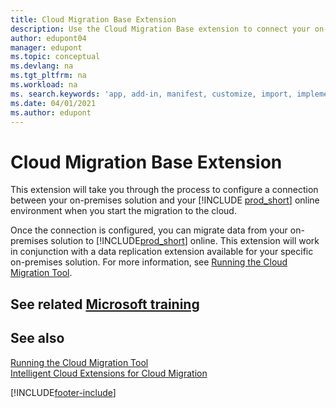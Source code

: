 ```yaml
---
title: Cloud Migration Base Extension
description: Use the Cloud Migration Base extension to connect your on-premises solution with Business Central online.
author: edupont04
manager: edupont
ms.topic: conceptual
ms.devlang: na
ms.tgt_pltfrm: na
ms.workload: na
ms. search.keywords: 'app, add-in, manifest, customize, import, implement'
ms.date: 04/01/2021
ms.author: edupont
---
```


# Cloud Migration Base Extension

This extension will take you through the process to configure a connection between your on-premises solution and your [!INCLUDE [prod_short](includes/prod_short.md)] online environment when you start the migration to the cloud.  

Once the connection is configured, you can migrate data from your on-premises solution to [!INCLUDE[prod_short](includes/prod_short.md)] online. This extension will work in conjunction with a data replication extension available for your specific on-premises solution. For more information, see [Running the Cloud Migration Tool](/dynamics365/business-central/dev-itpro/administration/migration-tool).  

## See related [Microsoft training](/training/modules/connect-intelligent-cloud-dynamics-365-business-central/)

## See also

[Running the Cloud Migration Tool](/dynamics365/business-central/dev-itpro/administration/migration-tool)  
[Intelligent Cloud Extensions for Cloud Migration](ui-extensions-data-replication.md)  


[!INCLUDE[footer-include](includes/footer-banner.md)]
